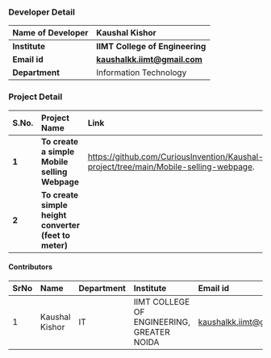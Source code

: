 ### Developer Detail
<b>Name of Developer | <b> Kaushal Kishor
:--|:--|
<b> Institute | <b> IIMT College of Engineering
<b> Email id|     <b> kaushalkk.iimt@gmail.com
<b> Department | Information Technology
  
  

### Project Detail

S.No. | Project Name | Link | Language 
:--|:--|:-- |:-
<b> 1 |  <b>To create a simple <b>Mobile selling Webpage</b> | https://github.com/CuriousInvention/Kaushal-project/tree/main/Mobile-selling-webpage. | HTML,CSS, JS
  <b> 2 |  <b>To create simple height converter (feet to meter)</b> | | Python3, tkinter


#### Contributors

SrNo | Name | Department| Institute | Email id
:--|:--|:--|:--|:--|
1 | Kaushal Kishor | IT | IIMT COLLEGE OF ENGINEERING, GREATER NOIDA | kaushalkk.iimt@gmail.com


<br>


